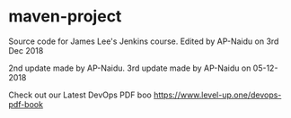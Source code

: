 # maven-project
Source code for James Lee's Jenkins course. Edited by AP-Naidu on 3rd Dec 2018

2nd update made by AP-Naidu. 3rd update made by AP-Naidu on 05-12-2018

Check out our Latest DevOps PDF boo https://www.level-up.one/devops-pdf-book
